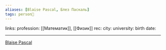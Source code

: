 ```yaml
---
aliases: [Blaise Pascal, Блез Паскаль]
tags: person👤
---
```

links:
profession: [[Математик]], [[Физик]]
rec:
city: 
university: 
birth date: 

---

[Blaise Pascal](https://www.goodreads.com/author/show/10994.Blaise_Pascal?from_search=true&from_srp=true)